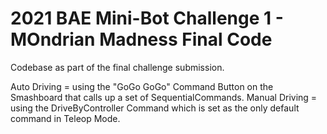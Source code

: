 # 2021 BAE Mini-Bot Challenge 1 - MOndrian Madness Final Code

Codebase as part of the final challenge submission.

Auto Driving = using the "GoGo GoGo" Command Button on the Smashboard that calls up a set of SequentialCommands.
Manual Driving = using the DriveByController Command which is set as the only default command in Teleop Mode.
